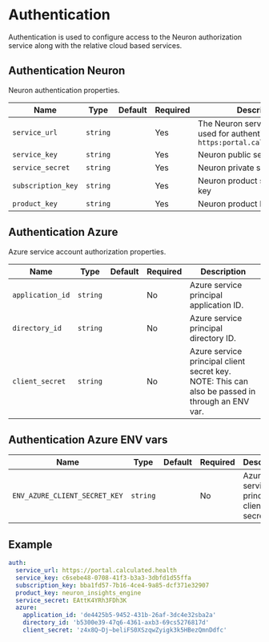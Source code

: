 # Authentication

Authentication is used to configure access to the Neuron authorization service along with the relative cloud based services.

## Authentication Neuron

Neuron authentication properties. 

| Name | Type | Default | Required | Description |
| --- | --- | --- | --- | --- |
| `service_url` | `string` |  | Yes | The Neuron service url that used for authentication. Ex: `https:portal.calculated.health` |
| `service_key` | `string` |  | Yes | Neuron public service key. |
| `service_secret` | `string` |  | Yes | Neuron private secret key. |
| `subscription_key` | `string` |  | Yes | Neuron product subscription key |
| `product_key` | `string` |  | Yes | Neuron product key. |

## Authentication Azure

Azure service account authorization properties. 

| Name | Type | Default | Required | Description |
| --- | --- | --- | --- | --- |
| `application_id` | `string` |  | No | Azure service principal application ID. |
| `directory_id` | `string` |  | No | Azure service principal directory ID. |
| `client_secret` | `string` |  | No | Azure service principal client secret key. NOTE: This can also be passed in through an ENV var. |

## Authentication Azure ENV vars

| Name | Type | Default | Required | Description |
| --- | --- | --- | --- | --- |
| `ENV_AZURE_CLIENT_SECRET_KEY` | `string` |  | No | Azure service principal client secret key. |

## Example

```yaml
auth:
  service_url: https://portal.calculated.health
  service_key: c6sebe48-0708-41f3-b3a3-3dbfd1d55ffa
  subscription_key: bba1fd57-7b16-4ce4-9a85-dcf371e32907
  product_key: neuron_insights_engine
  service_secret: EAttK4YRh3FDh3K
  azure:
    application_id: 'de4425b5-9452-431b-26af-3dc4e32sba2a'
    directory_id: 'b5300e39-47q6-4361-axb3-69cs5276817d'
    client_secret: 'z4x8Q~Dj~beliFS0XSzqwZyigk3k5HBezQmnDdfc'
```